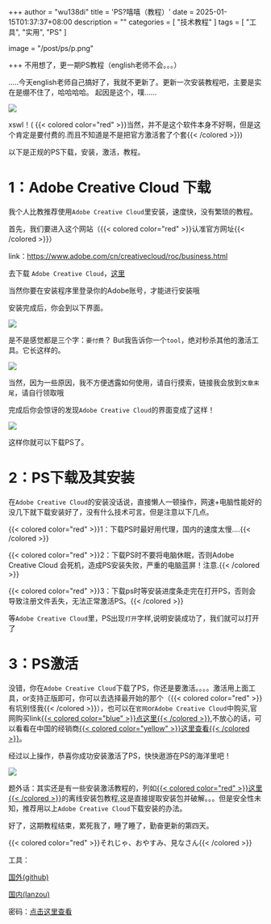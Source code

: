 +++
author = "wu138di"
title = 'PS?嘻嘻（教程）'
date = 2025-01-15T01:37:37+08:00
description = ""
categories = [
    "技术教程"
]
tags = [
    "工具",
    "实用",
    "PS"
]

image = "/post/ps/p.png"

+++
不用想了，更一期PS教程（english老师不会。。。）

.....今天english老师自己搞好了，我就不更新了。更新一次安装教程吧，主要是实在是绷不住了，哈哈哈哈。
起因是这个，噗......

![](/post/ps/xswl.png)

xswl！( {{< colored color="red" >}}当然，并不是这个软件本身不好啊，但是这个肯定是要付费的.而且不知道是不是把官方激活套了个套{{< /colored >}})

以下是正规的PS下载，安装，激活，教程。

# 1：Adobe Creative Cloud 下载

我个人比教推荐使用```Adobe Creative Cloud```里安装，速度快，没有繁琐的教程。

首先，我们要进入这个网站（{{< colored color="red" >}}认准官方网址{{< /colored >}}）

link：https://www.adobe.com/cn/creativecloud/roc/business.html

去下载 ```Adobe Creative Cloud```，[这里](https://creativecloud.adobe.com/apps/download/creative-cloud)

当然你要在安装程序里登录你的Adobe账号，才能进行安装哦

安装完成后，你会到以下界面。

![](/post/ps/ps1.png)

是不是感觉都是三个字：```要付费```？ But我告诉你一个```tool```，绝对秒杀其他的激活工具。它长这样的。

![](/post/ps/tool.png)

当然，因为一些原因，我不方便透露如何使用，请自行摸索，链接我会放到```文章末尾```，请自行领取哦

完成后你会惊讶的发现```Adobe Creative Cloud```的界面变成了这样！

![](/post/ps/poj.png)

这样你就可以下载PS了。

# 2：PS下载及其安装

在```Adobe Creative Cloud```的安装没话说，直接懒人一顿操作，网速+电脑性能好的没几下就下载安装好了，没有什么技术可言。但是注意以下几点。

{{< colored color="red" >}}1：下载PS时最好用代理，国内的速度太慢....{{< /colored >}}

{{< colored color="red" >}}2：下载PS时不要将电脑休眠，否则Adobe Creative Cloud 会死机，造成PS安装失败，严重的电脑蓝屏！注意.{{< /colored >}}

{{< colored color="red" >}}3：下载ps时等安装进度条走完在打开PS，否则会导致注册文件丢失，无法正常激活PS。{{< /colored >}}

等```Adobe Creative Cloud```里，PS出现```打开```字样,说明安装成功了，我们就可以打开了

# 3：PS激活

没错，你在```Adobe Creative Cloud```下载了PS，你还是要激活。。。。激活用上面工具，or支持正版即可，你可以去选择最开始的那个（{{< colored color="red" >}}有坑别怪我{{< /colored >}}），也可以在```官网```or```Adobe Creative Cloud```中购买,官网购买link[{{< colored color="blue" >}}点这里{{< /colored >}}](https://www.adobe.com/cn/genuine/landing-dnr.html?msockid=326c42a32fbf6ca005b1564a2efa6d75),不放心的话，可以看看在中国的经销商[{{< colored color="yellow" >}}这里查看{{< /colored >}}](https://www.adobe.com/cn/creativecloud/roc/information/resellers-platinum.html)。
  
  经过以上操作，恭喜你成功安装激活了PS，快快遨游在PS的海洋里吧！

  ![](/post/ps/ps2.png)

  题外话：其实还是有一些安装激活教程的，列如[{{< colored color="red" >}}这里{{< /colored >}}](https://zhuanlan.zhihu.com/p/11674820230)的离线安装包教程,这是直接提取安装包并破解。。。但是安全性未知，推荐用以上```Adobe Creative Cloud```下载安装的办法。

  好了，这期教程结束，累死我了，睡了睡了，勤奋更新的第四天。

  {{< colored color="red" >}}それじゃ、おやすみ、見なさん{{< /colored >}}

  工具：

  [国外(github)](https://github.com/wangzhenjjcn/AdobeGenp/releases/download/AdobeGenp-3.4.2-CGP/AdobeGenp-3.4.2-CGP.exe)

  [国内(lanzou)](https://wwzp.lanzoup.com/iVFpi2l1xgrg)  
  
  密码：[点击这里查看](密码：a2e9)







